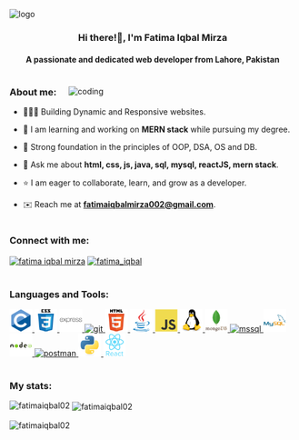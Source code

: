 ![logo](https://github.com/fatimaiqbal02/fatimaiqbal02/blob/main/fatimaIqbalMirzaBanner.png)

<h3 align="center">Hi there!👋, I'm Fatima Iqbal Mirza</h3>
<h4 align="center">A passionate and dedicated web developer from Lahore, Pakistan</h4>

# 
<img align="right" alt="coding" width="400" src="https://user-images.githubusercontent.com/59734313/157189039-c09b3e38-9f42-42c0-ab54-14f1574190a7.gif">

<h3 align="left">About me:</h3>

- 👩🏻‍💻 Building Dynamic and Responsive websites.
  
- 🌱 I am learning and working on **MERN stack** while pursuing my degree.

- 🔧 Strong foundation in the principles of OOP, DSA, OS and DB.

- 💬 Ask me about **html, css, js, java, sql, mysql, reactJS, mern stack**.
  
- ⭐ I am eager to collaborate, learn, and grow as a developer.

- ✉️ Reach me at **fatimaiqbalmirza002@gmail.com**.

#
<h3 align="left">Connect with me:</h3>
<p align="left">
<a href="https://www.linkedin.com/in/fatima-iqbal-1b47a5269" target="blank"><img align="center" src="https://raw.githubusercontent.com/rahuldkjain/github-profile-readme-generator/master/src/images/icons/Social/linked-in-alt.svg" alt="fatima iqbal mirza" height="30" width="40" /></a>
<a href="https://www.leetcode.com/fatima_iqbal" target="blank"><img align="center" src="https://raw.githubusercontent.com/rahuldkjain/github-profile-readme-generator/master/src/images/icons/Social/leet-code.svg" alt="fatima_iqbal" height="30" width="40" /></a>
</p>

# 
<h3 align="left">Languages and Tools:</h3>
<p align="left"> <a href="https://www.cprogramming.com/" target="_blank" rel="noreferrer"> <img src="https://raw.githubusercontent.com/devicons/devicon/master/icons/c/c-original.svg" alt="c" width="40" height="40"/> </a> <a href="https://www.w3schools.com/css/" target="_blank" rel="noreferrer"> <img src="https://raw.githubusercontent.com/devicons/devicon/master/icons/css3/css3-original-wordmark.svg" alt="css3" width="40" height="40"/> </a> <a href="https://expressjs.com" target="_blank" rel="noreferrer"> <img src="https://raw.githubusercontent.com/devicons/devicon/master/icons/express/express-original-wordmark.svg" alt="express" width="40" height="40"/> </a> <a href="https://git-scm.com/" target="_blank" rel="noreferrer"> <img src="https://www.vectorlogo.zone/logos/git-scm/git-scm-icon.svg" alt="git" width="40" height="40"/> </a> <a href="https://www.w3.org/html/" target="_blank" rel="noreferrer"> <img src="https://raw.githubusercontent.com/devicons/devicon/master/icons/html5/html5-original-wordmark.svg" alt="html5" width="40" height="40"/> </a> <a href="https://www.java.com" target="_blank" rel="noreferrer"> <img src="https://raw.githubusercontent.com/devicons/devicon/master/icons/java/java-original.svg" alt="java" width="40" height="40"/> </a> <a href="https://developer.mozilla.org/en-US/docs/Web/JavaScript" target="_blank" rel="noreferrer"> <img src="https://raw.githubusercontent.com/devicons/devicon/master/icons/javascript/javascript-original.svg" alt="javascript" width="40" height="40"/> </a> <a href="https://www.linux.org/" target="_blank" rel="noreferrer"> <img src="https://raw.githubusercontent.com/devicons/devicon/master/icons/linux/linux-original.svg" alt="linux" width="40" height="40"/> </a> <a href="https://www.mongodb.com/" target="_blank" rel="noreferrer"> <img src="https://raw.githubusercontent.com/devicons/devicon/master/icons/mongodb/mongodb-original-wordmark.svg" alt="mongodb" width="40" height="40"/> </a> <a href="https://www.microsoft.com/en-us/sql-server" target="_blank" rel="noreferrer"> <img src="https://www.svgrepo.com/show/303229/microsoft-sql-server-logo.svg" alt="mssql" width="40" height="40"/> </a> <a href="https://www.mysql.com/" target="_blank" rel="noreferrer"> <img src="https://raw.githubusercontent.com/devicons/devicon/master/icons/mysql/mysql-original-wordmark.svg" alt="mysql" width="40" height="40"/> </a> <a href="https://nodejs.org" target="_blank" rel="noreferrer"> <img src="https://raw.githubusercontent.com/devicons/devicon/master/icons/nodejs/nodejs-original-wordmark.svg" alt="nodejs" width="40" height="40"/> </a> <a href="https://postman.com" target="_blank" rel="noreferrer"> <img src="https://www.vectorlogo.zone/logos/getpostman/getpostman-icon.svg" alt="postman" width="40" height="40"/> </a> <a href="https://www.python.org" target="_blank" rel="noreferrer"> <img src="https://raw.githubusercontent.com/devicons/devicon/master/icons/python/python-original.svg" alt="python" width="40" height="40"/> </a> <a href="https://reactjs.org/" target="_blank" rel="noreferrer"> <img src="https://raw.githubusercontent.com/devicons/devicon/master/icons/react/react-original-wordmark.svg" alt="react" width="40" height="40"/> </a> </p>

# 
<h3 align="left">My stats:</h3>

<p><img align="left" src="https://github-readme-stats.vercel.app/api/top-langs?username=fatimaiqbal02&show_icons=true&locale=en&layout=compact" alt="fatimaiqbal02" /></p>

<p>&nbsp;<img align="center" src="https://github-readme-stats.vercel.app/api?username=fatimaiqbal02&show_icons=true&locale=en" alt="fatimaiqbal02" /></p>

<p><img align="center" src="https://github-readme-streak-stats.herokuapp.com/?user=fatimaiqbal02&" alt="fatimaiqbal02" /></p>
